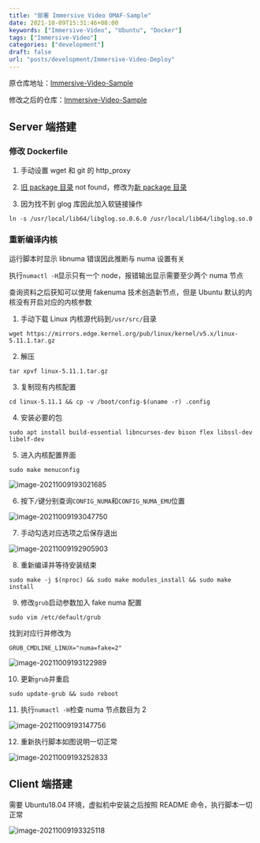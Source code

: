 ```yaml
---
title: "部署 Immersive Video OMAF-Sample"
date: 2021-10-09T15:31:46+08:00
keywords: ["Immersive-Video", "Ubuntu", "Docker"]
tags: ["Immersive-Video"]
categories: ["development"]
draft: false
url: "posts/development/Immersive-Video-Deploy"
---
```


原仓库地址：[Immersive-Video-Sample](https://github.com/OpenVisualCloud/Immersive-Video-Sample)

修改之后的仓库：[Immersive-Video-Sample](https://github.com/ayamir/Immersive-Video-Sample)

## Server 端搭建

### 修改 Dockerfile

1. 手动设置 wget 和 git 的 http_proxy

2. [旧 package 目录](https://download-ib01.fedoraproject.org/pub/epel/7/x86_64/Packages/e/epel-release-7-13.noarch.rpm) not found，修改为[新 package 目录](https://rpmfind.net/linux/epel/7/aarch64/Packages/e/epel-release-7-12.noarch.rpm)

3. 因为找不到 glog 库因此加入软链接操作

```shell
ln -s /usr/local/lib64/libglog.so.0.6.0 /usr/local/lib64/libglog.so.0
```

### 重新编译内核

运行脚本时显示 libnuma 错误因此推断与 numa 设置有关

执行`numactl -H`显示只有一个 node，报错输出显示需要至少两个 numa 节点

查询资料之后获知可以使用 fakenuma 技术创造新节点，但是 Ubuntu 默认的内核没有开启对应的内核参数

1. 手动下载 Linux 内核源代码到`/usr/src/`目录

```shell
wget https://mirrors.edge.kernel.org/pub/linux/kernel/v5.x/linux-5.11.1.tar.gz
```

2. 解压

```shell
tar xpvf linux-5.11.1.tar.gz
```

3. 复制现有内核配置

```shell
cd linux-5.11.1 && cp -v /boot/config-$(uname -r) .config
```

4. 安装必要的包

```shell
sudo apt install build-essential libncurses-dev bison flex libssl-dev libelf-dev
```

5. 进入内核配置界面

```shell
sudo make menuconfig
```

![image-20211009193021685](https://i.loli.net/2021/10/09/nF4faG93X6L5CsV.png)

6. 按下`/`键分别查询`CONFIG_NUMA`和`CONFIG_NUMA_EMU`位置

![image-20211009193047750](https://i.loli.net/2021/10/09/B6YvCUfxwFyQDzZ.png)

7. 手动勾选对应选项之后保存退出

![image-20211009192905903](https://i.loli.net/2021/10/09/aTsqJfkxNznE8Yw.png)

8. 重新编译并等待安装结束

```shell
sudo make -j $(nproc) && sudo make modules_install && sudo make install
```

9. 修改`grub`启动参数加入 fake numa 配置

```shell
sudo vim /etc/default/grub
```

找到对应行并修改为

```shell
GRUB_CMDLINE_LINUX="numa=fake=2"
```

![image-20211009193122989](https://i.loli.net/2021/10/09/kSg1xMt3aNJXviQ.png)

10. 更新`grub`并重启

```shell
sudo update-grub && sudo reboot
```

11. 执行`numactl -H`检查 numa 节点数目为 2

![image-20211009193147756](https://i.loli.net/2021/10/09/TksudNKlZYpGCB4.png)

12. 重新执行脚本如图说明一切正常

![image-20211009193252833](https://i.loli.net/2021/10/09/zDc3qXB98vZAOie.png)

## Client 端搭建

需要 Ubuntu18.04 环境，虚拟机中安装之后按照 README 命令，执行脚本一切正常

![image-20211009193325118](https://i.loli.net/2021/10/09/75BOFntKyeTIrhv.png)

